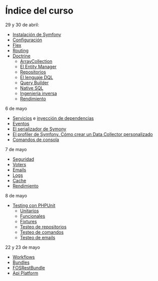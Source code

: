 # Índice del curso

29 y 30 de abril:

- [Instalación de Symfony](./instalacion.md)
- [Configuración](./configuracion)
- [Flex](./flex.md)
- [Routing](./routing.md)
- [Doctrine](./doctrine.md)
  - [ArrayCollection](./doctrine-array-collection.md)
  - [El Entity Manager](./doctrine-em.md)
  - [Repositorios](./doctrine-repositorios.md)
  - [El lenguaje DQL](./doctrine-dql.md)
  - [Query Builder](./doctrine-query-builder.md)
  - [Native SQL](./doctrine-nativesql.md)
  - [Ingeniería inversa](./doctrine-ingenieriainversa.md)
  - [Rendimiento](./doctrine-performance.md)

6 de mayo

- [Servicios](./servicios.md) e [inyección de dependencias](./inyeccion-dependencias.md)
- [Eventos](./events.md)
- [El serializador de Symony](./serializer.md)
- [El profiler de Symfony. Cómo crear un Data Collector personalizado](./profiler.md)
- [Comandos de consola](./comandos-consola.md)

7 de mayo

- [Seguridad](./security)
- [Voters](./voters.md)
- [Emails](./emails.md)
- [Logs](./logs.md)
- [Cache](./cache.md)
- [Rendimiento](./performance.md)

8 de mayo

- [Testing con PHPUnit](./tests.md)
  - [Unitarios](./tests-unitarios.md)
  - [Funcionales](./tests-funcionales.md)
  - [Fixtures](./tests-fixtures.md)
  - [Testeo de repositorios](./testing-repositories.md)
  - [Testeo de comandos](./testing-commands.md)
  - [Testeo de emails](./testing-emails.md)

22 y 23 de mayo

- [Workflows](./workflows.md)
- [Bundles](./bundles.md)
- [FOSRestBundle](https://symfony.com/doc/master/bundles/FOSRestBundle/index.html)
- [Api Platform](https://api-platform.com)
